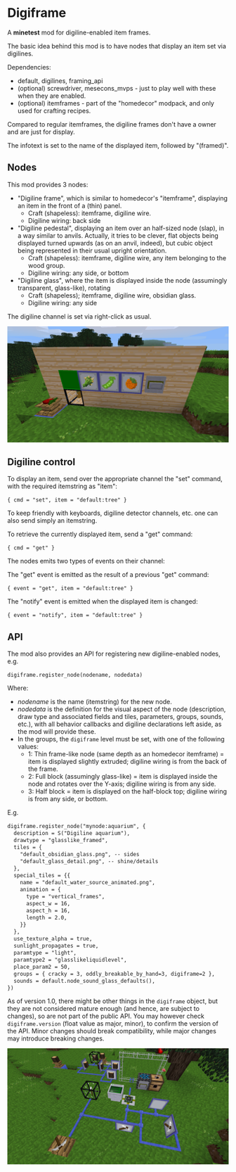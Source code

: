 # Digiframe

A **minetest** mod for digiline-enabled item frames.

The basic idea behind this mod is to have nodes that display an item set via digilines.

Dependencies:
- default, digilines, framing_api
- (optional) screwdriver, mesecons_mvps - just to play well with these when they are enabled.
- (optional) itemframes - part of the "homedecor" modpack, and only used for crafting recipes.

Compared to regular itemframes, the digiline frames don't have a owner and are just for display.

The infotext is set to the name of the displayed item, followed by "(framed)".

## Nodes

This mod provides 3 nodes:
- "Digiline frame", which is similar to homedecor's "itemframe", displaying an item in the front of a (thin) panel.
  - Craft (shapeless): itemframe, digiline wire.
  - Digiline wiring: back side
- "Digiline pedestal", displaying an item over an half-sized node (slap), in a way similar to anvils. Actually, it tries to be clever, flat objects being displayed turned upwards (as on an anvil, indeed), but cubic object being represented in their usual upright orientation.
  - Craft (shapeless): itemframe, digiline wire, any item belonging to the wood group.
  - Digiline wiring: any side, or bottom
- "Digiline glass", where the item is displayed inside the node (assumingly transparent, glass-like), rotating
  - Craft (shapeless); itemframe, digiline wire, obsidian glass.
  - Digiline wiring: any side
  
The digiline channel is set via right-click as usual.

![Screenshot 1](screenshots/screenshot1.png)
  
## Digiline control

To display an item, send over the appropriate channel the "set" command, with the required itemstring as "item":
```
{ cmd = "set", item = "default:tree" }
```

To keep friendly with keyboards, digiline detector channels, etc. one can also send simply an itemstring.

To retrieve the currently displayed item, send a "get" command:
```
{ cmd = "get" }
```

The nodes emits two types of events on their channel:

The "get" event is emitted as the result of a previous "get" command:
```
{ event = "get", item = "default:tree" }
```

The "notify" event is emitted when the displayed item is changed:
```
{ event = "notify", item = "default:tree" }
```

## API

The mod also provides an API for registering new digiline-enabled nodes, e.g.
```
digiframe.register_node(nodename, nodedata)
```

Where:
- _nodename_ is the name (itemstring) for the new node.
- _nodedata_ is the definition for the visual aspect of the node (description, draw type and associated fields and tiles, parameters, groups, sounds, etc.), with all behavior callbacks and digiline declarations left aside, as the mod will provide these.
- In the groups, the `digiframe` level must be set, with one of the following values:
  - 1: Thin frame-like node (same depth as an homedecor itemframe) = item is displayed slightly extruded; digiline wiring is from the back of the frame.
  - 2: Full block (assumingly glass-like) = item is displayed inside the node and rotates over the Y-axis; digiline wiring is from any side.
  - 3: Half block = item is displayed on the half-block top; digiline wiring is from any side, or bottom.

E.g.
```
digiframe.register_node("mynode:aquarium", {
  description = S("Digiline aquarium"),
  drawtype = "glasslike_framed",
  tiles = {
    "default_obsidian_glass.png", -- sides
    "default_glass_detail.png", -- shine/details
  },
  special_tiles = {{
    name = "default_water_source_animated.png",
    animation = {
      type = "vertical_frames",
      aspect_w = 16,
      aspect_h = 16,
      length = 2.0,
    }}
  },
  use_texture_alpha = true,
  sunlight_propagates = true,
  paramtype = "light",
  paramtype2 = "glasslikeliquidlevel",
  place_param2 = 50,
  groups = { cracky = 3, oddly_breakable_by_hand=3, digiframe=2 },
  sounds = default.node_sound_glass_defaults(),
})
```

As of version 1.0, there might be other things in the `digiframe` object, but they are not considered mature enough (and hence, are subject to changes), so are not part of the public API. You may however check `digiframe.version` (float value as major, minor), to confirm the version of the API. Minor changes should break compatibility, while major changes may introduce breaking changes.

![Screenshot 2](screenshots/screenshot2.png)
